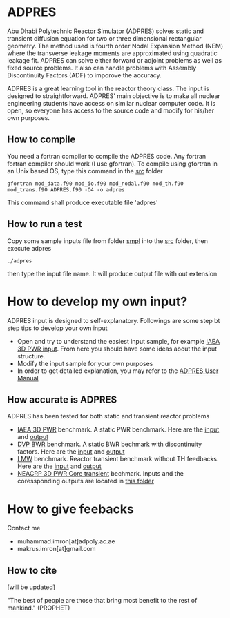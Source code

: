 # ADPRES

Abu Dhabi Polytechnic Reactor Simulator (ADPRES) solves static and transient diffusion equation for two or three dimensional rectangular geometry. The method used is fourth order Nodal Expansion Method (NEM) where the transverse leakage moments are approximated using quadratic leakage fit. ADPRES can solve either forward or adjoint problems as well as fixed source problems. It also can handle problems with Assembly Discontinuity Factors (ADF) to imporove the accuracy.

ADPRES is a great learning tool in the reactor theory class. The input is designed to straightforward. ADPRES' main objective is to make all nuclear engineering students have access on similar nuclear computer code. It is open, so everyone has access to the source code and modify for his/her own purposes.

## How to compile

You need a fortran compiler to compile the ADPRES code. Any fortran fortran compiler should work (I use gfortran).
To compile using gfortran in an Unix based OS, type this command in the [src](https://github.com/imronuke/ADPRES/tree/master/src) folder

```
gfortran mod_data.f90 mod_io.f90 mod_nodal.f90 mod_th.f90 mod_trans.f90 ADPRES.f90 -O4 -o adpres
```

This command shall produce executable file 'adpres'

## How to run a test

Copy some sample inputs file from folder [smpl](https://github.com/imronuke/ADPRES/tree/master/smpl) into the [src](https://github.com/imronuke/ADPRES/tree/master/src) folder, then execute adpres

```
./adpres
```

then type the input file name. It will produce output file with out extension

# How to develop my own input?
ADPRES input is designed to self-explanatory. Followings are some step bt step tips to develop your own input
* Open and try to understand the easiest input sample, for example [IAEA 3D PWR input](https://github.com/imronuke/ADPRES/blob/master/smpl/IAEA3D). From here you should have some ideas about the input structure.
* Modify the input sample for your own purposes
* In order to get detailed explanation, you may refer to the [ADPRES User Manual](https://github.com/imronuke/ADPRES/blob/reactivity/ADPRES%20USER%20MANUAL.pdf)

## How accurate is ADPRES

ADPRES has been tested for both static and transient reactor problems
* [IAEA 3D PWR](https://engineering.purdue.edu/PARCS/Code/TestSuite/CalculationMode/StandAloneMode/Eigenvalue/IAEA3DPWR) benchmark. A static PWR benchmark. Here are the [input](https://github.com/imronuke/ADPRES/blob/master/smpl/IAEA3D) and [output](https://github.com/imronuke/ADPRES/blob/master/smpl/IAEA3D.out)
* [DVP BWR](http://li.mit.edu/Stuff/CNSE/Paper/Smith86PNE.pdf) benchmark. A static BWR bechmark with discontinuity factors. Here are the [input](https://github.com/imronuke/ADPRES/blob/master/smpl/DVP) and [output](https://github.com/imronuke/ADPRES/blob/master/smpl/DVP.out)
* [LMW](https://www.sciencedirect.com/science/article/pii/014919709500082U) benchmark. Reactor transient benchmark without TH feedbacks. Here are the [input](https://github.com/imronuke/ADPRES/blob/master/smpl/LMW) and [output](https://github.com/imronuke/ADPRES/blob/master/smpl/LMW.out)
* [NEACRP 3D PWR Core transient](https://www.oecd-nea.org/science/docs/1991/neacrp-l-1991-335.pdf) bechmark. Inputs and the coressponding outputs are located in [this folder](https://github.com/imronuke/ADPRES/tree/master/smpl/NEACRP_TRANS)


# How to give feebacks
Contact me
* muhammad.imron[at]adpoly.ac.ae
* makrus.imron[at]gmail.com

## How to cite

[will be updated]



"The best of people are those that bring most benefit to the rest of mankind." (PROPHET)


